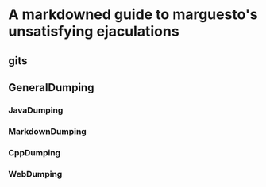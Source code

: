 # A markdowned guide to marguesto's unsatisfying ejaculations

## gits

## GeneralDumping

### JavaDumping
### MarkdownDumping 
### CppDumping
### WebDumping 

## 
